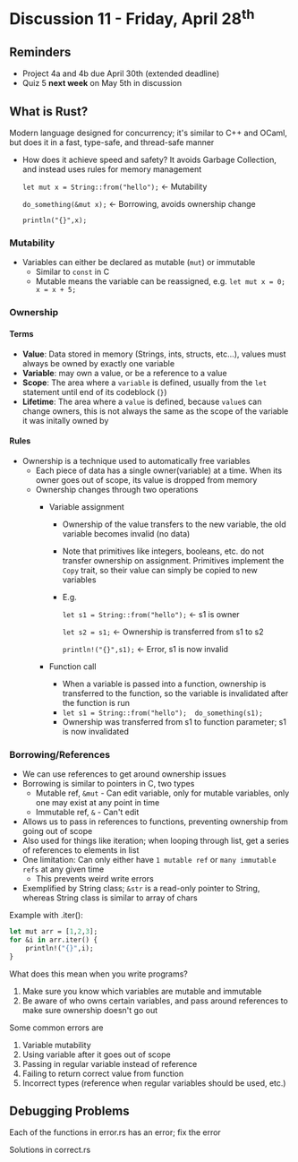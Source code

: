 # Discussion 11 - Friday, April 28<sup>th</sup>

## Reminders
* Project 4a and 4b due April 30th (extended deadline)
* Quiz 5 **next week** on May 5th in discussion

## What is Rust? 

Modern language designed for concurrency; it's similar to C++ and OCaml, but does it in a fast, type-safe, and thread-safe manner
* How does it achieve speed and safety? It avoids Garbage Collection, and instead uses rules for memory management 

	`let mut x = String::from("hello");` &lt;- Mutability

	`do_something(&mut x);` &lt;- Borrowing, avoids ownership change

	`println("{}",x);`

### Mutability

* Variables can either be declared as mutable (`mut`) or immutable
    * Similar to `const` in C
    * Mutable means the variable can be reassigned, e.g. `let mut x = 0; x = x + 5;`

### Ownership

#### Terms

* **Value**: Data stored in memory (Strings, ints, structs, etc...), values must always be owned by exactly one variable
* **Variable**: may own a value, or be a reference to a value
* **Scope**: The area where a `variable` is defined, usually from the `let` statement until end of its codeblock (`}`)
* **Lifetime**: The area where a `value` is defined, because `value`s can change owners, this is not always the same as the scope of the variable it was initally owned by


#### Rules

* Ownership is a technique used to automatically free variables
    * Each piece of data has a single owner(variable) at a time. When its owner goes out of scope, its value is dropped from memory
    * Ownership changes through two operations
        * Variable assignment
            * Ownership of the value transfers to the new variable, the old variable becomes invalid (no data)
            * Note that primitives like integers, booleans, etc. do not transfer ownership on assignment. Primitives implement the `Copy` trait, so their value can simply be copied to new variables
            * E.g. 
    
    			`let s1 = String::from("hello");` &lt;- s1 is owner
    
    			`let s2 = s1;` &lt;- Ownership is transferred from s1 to s2
    
    			`println!("{}",s1);` &lt;- Error, s1 is now invalid
    
        * Function call
            * When a variable is passed into a function, ownership is transferred to the function, so the variable is invalidated after the function is run
            * `let s1 = String::from("hello"); 	do_something(s1);`
            * Ownership was transferred from s1 to function parameter; s1 is now invalidated
     
### Borrowing/References

* We can use references to get around ownership issues
* Borrowing is similar to pointers in C, two types
    * Mutable ref, `&mut` - Can edit variable, only for mutable variables, only one may exist at any point in time
    * Immutable ref, `&` - Can't edit
* Allows us to pass in references to functions, preventing ownership from going out of scope
* Also used for things like iteration; when looping through list, get a series of references to elements in list
* One limitation: Can only either have `1 mutable ref` or `many immutable refs` at any given time
    * This prevents weird write errors
* Exemplified by String class; `&str` is a read-only pointer to String, whereas String class is similar to array of chars

Example with .iter(): 

```ocaml
let mut arr = [1,2,3];
for &i in arr.iter() {
	println!("{}",i);
}
```

    

What does this mean when you write programs? 


1. Make sure you know which variables are mutable and immutable
2. Be aware of who owns certain variables, and pass around references to make sure ownership doesn't go out

Some common errors are


1. Variable mutability
2. Using variable after it goes out of scope
3. Passing in regular variable instead of reference
4. Failing to return correct value from function
5. Incorrect types (reference when regular variables should be used, etc.)

## Debugging Problems 

Each of the functions in error.rs has an error; fix the error

Solutions in correct.rs
